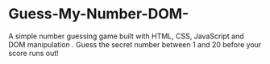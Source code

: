 # Guess-My-Number-DOM-
A simple number guessing game built with HTML, CSS,  JavaScript and DOM manipulation . Guess the secret number between 1 and 20 before your score runs out!
